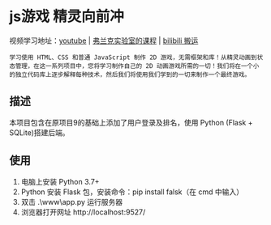 # js游戏 精灵向前冲

视频学习地址：[youtube](https://www.youtube.com/watch?v=GFO_txvwK_c) | [弗兰克实验室的课程](https://www.youtube.com/c/Frankslaboratory) | [bilibili 搬运](https://www.bilibili.com/video/BV1qG4y1v7R9)

    学习使用 HTML、CSS 和普通 JavaScript 制作 2D 游戏，无需框架和库！从精灵动画到状态管理，在这一系列项目中，您将学习制作自己的 2D 动画游戏所需的一切！我们将在一个小的独立代码库上逐步解释每种技术，然后我们将使用我们学到的一切来制作一个最终游戏。

## 描述

本项目包含在原项目9的基础上添加了用户登录及排名，使用 Python (Flask + SQLite)搭建后端。

## 使用

1. 电脑上安装 Python 3.7+
2. Python 安装 Flask 包，安装命令：pip install falsk（在 cmd 中输入）
3. 双击 .\www\app.py 运行服务器
4. 浏览器打开网址 http://localhost:9527/
